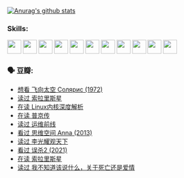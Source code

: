 
[![Anurag's github stats](https://github-readme-stats.vercel.app/api?username=w940853815)](https://github.com/anuraghazra/github-readme-stats)

### Skills:

<code><img height="32" src="https://cdn.jsdelivr.net/npm/simple-icons@v5/icons/python.svg"></code>
<code><img height="32" src="https://cdn.jsdelivr.net/npm/simple-icons@v5/icons/javascript.svg"></code>
<code><img height="32" src="https://cdn.jsdelivr.net/npm/simple-icons@v5/icons/django.svg"></code>
<code><img height="32" src="https://cdn.jsdelivr.net/npm/simple-icons@v5/icons/flask.svg"></code>
<code><img height="32" src="https://cdn.jsdelivr.net/npm/simple-icons@v5/icons/vuetify.svg"></code>
<code><img height="32" src="https://cdn.jsdelivr.net/npm/simple-icons@v5/icons/git.svg"></code>
<code><img height="32" src="https://cdn.jsdelivr.net/npm/simple-icons@v5/icons/docker.svg"></code>
<code><img height="32" src="https://cdn.jsdelivr.net/npm/simple-icons@v5/icons/postgresql.svg"></code>
<code><img height="32" src="https://cdn.jsdelivr.net/npm/simple-icons@v5/icons/elasticsearch.svg"></code>
<code><img height="32" src="https://cdn.jsdelivr.net/npm/simple-icons@v5/icons/macos.svg"></code>
<code><img height="32" src="https://cdn.jsdelivr.net/npm/simple-icons@v5/icons/linux.svg"></code>

### 🗣 豆瓣:

<!-- DOUBAN-ACTIVITIES:START -->
- [想看 飞向太空 Солярис‎ (1972)](https://www.douban.com/people/136069238/status/3792219567/?_i=46943357)
- [读过 索拉里斯星](https://www.douban.com/people/136069238/status/3792213928/?_i=46943357)
- [在读 Linux内核深度解析](https://www.douban.com/people/136069238/status/3790997133/?_i=46943357)
- [在读 普京传](https://www.douban.com/people/136069238/status/3786411478/?_i=46943357)
- [读过 运维前线](https://www.douban.com/people/136069238/status/3786410747/?_i=46943357)
- [看过 思维空间 Anna‎ (2013)](https://www.douban.com/people/136069238/status/3786092531/?_i=46943357)
- [读过 李光耀观天下](https://www.douban.com/people/136069238/status/3779830661/?_i=46943357)
- [看过 误杀2‎ (2021)](https://www.douban.com/people/136069238/status/3779360592/?_i=46943357)
- [在读 索拉里斯星](https://www.douban.com/people/136069238/status/3779002317/?_i=46943357)
- [读过 我不知道该说什么，关于死亡还是爱情](https://www.douban.com/people/136069238/status/3778409279/?_i=46943357)
<!-- DOUBAN-ACTIVITIES:END -->
<!--
**w940853815/w940853815** is a ✨ _special_ ✨ repository because its `README.md` (this file) appears on your GitHub profile.

Here are some ideas to get you started:

- 🔭 I’m currently working on ...
- 🌱 I’m currently learning ...
- 👯 I’m looking to collaborate on ...
- 🤔 I’m looking for help with ...
- 💬 Ask me about ...
- 📫 How to reach me: ...
- 😄 Pronouns: ...
- ⚡ Fun fact: ...
-->

